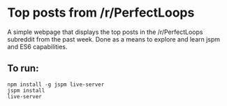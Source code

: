 # Top posts from /r/PerfectLoops
A simple webpage that displays the top posts in the /r/PerfectLoops subreddit from the past week. Done as a means to explore and learn jspm and ES6 capabilities.

## To run:
`npm install -g jspm live-server`<br>
`jspm install`<br>
`live-server`
